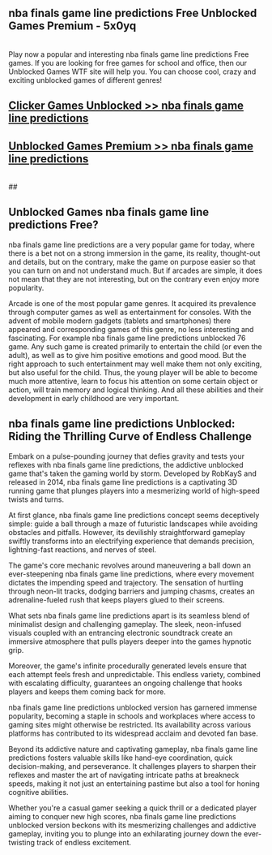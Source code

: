 ## nba finals game line predictions Free Unblocked Games Premium - 5x0yq <br>
<br>
Play now a popular and interesting nba finals game line predictions Free games. If you are looking for free games for school and office, then our Unblocked Games WTF site will help you. You can choose cool, crazy and exciting unblocked games of different genres!


##  [Clicker Games Unblocked >> nba finals game line predictions](http://freeplayer.one?title=nba_finals_game_line_predictions&ref=04)

##  [Unblocked Games Premium >> nba finals game line predictions](http://freeplayer.one?title=nba_finals_game_line_predictions&ref=04)
  <br>
  ##



## Unblocked Games nba finals game line predictions Free?

nba finals game line predictions are a very popular game for today, where there is a bet not on a strong immersion in the game, its reality, thought-out and details, but on the contrary, make the game on purpose easier so that you can turn on and not understand much. But if arcades are simple, it does not mean that they are not interesting, but on the contrary even enjoy more popularity.

Arcade is one of the most popular game genres. It acquired its prevalence through computer games as well as entertainment for consoles. With the advent of mobile modern gadgets (tablets and smartphones) there appeared and corresponding games of this genre, no less interesting and fascinating. For example nba finals game line predictions unblocked 76 game. Any such game is created primarily to entertain the child (or even the adult), as well as to give him positive emotions and good mood. But the right approach to such entertainment may well make them not only exciting, but also useful for the child. Thus, the young player will be able to become much more attentive, learn to focus his attention on some certain object or action, will train memory and logical thinking. And all these abilities and their development in early childhood are very important.

##  nba finals game line predictions Unblocked: Riding the Thrilling Curve of Endless Challenge

Embark on a pulse-pounding journey that defies gravity and tests your reflexes with nba finals game line predictions, the addictive unblocked game that's taken the gaming world by storm. Developed by RobKayS and released in 2014, nba finals game line predictions is a captivating 3D running game that plunges players into a mesmerizing world of high-speed twists and turns.

At first glance, nba finals game line predictions concept seems deceptively simple: guide a ball through a maze of futuristic landscapes while avoiding obstacles and pitfalls. However, its devilishly straightforward gameplay swiftly transforms into an electrifying experience that demands precision, lightning-fast reactions, and nerves of steel.

The game's core mechanic revolves around maneuvering a ball down an ever-steepening nba finals game line predictions, where every movement dictates the impending speed and trajectory. The sensation of hurtling through neon-lit tracks, dodging barriers and jumping chasms, creates an adrenaline-fueled rush that keeps players glued to their screens.

What sets nba finals game line predictions apart is its seamless blend of minimalist design and challenging gameplay. The sleek, neon-infused visuals coupled with an entrancing electronic soundtrack create an immersive atmosphere that pulls players deeper into the games hypnotic grip.

Moreover, the game's infinite procedurally generated levels ensure that each attempt feels fresh and unpredictable. This endless variety, combined with escalating difficulty, guarantees an ongoing challenge that hooks players and keeps them coming back for more.

nba finals game line predictions unblocked version has garnered immense popularity, becoming a staple in schools and workplaces where access to gaming sites might otherwise be restricted. Its availability across various platforms has contributed to its widespread acclaim and devoted fan base.

Beyond its addictive nature and captivating gameplay, nba finals game line predictions fosters valuable skills like hand-eye coordination, quick decision-making, and perseverance. It challenges players to sharpen their reflexes and master the art of navigating intricate paths at breakneck speeds, making it not just an entertaining pastime but also a tool for honing cognitive abilities.

Whether you're a casual gamer seeking a quick thrill or a dedicated player aiming to conquer new high scores, nba finals game line predictions unblocked version beckons with its mesmerizing challenges and addictive gameplay, inviting you to plunge into an exhilarating journey down the ever-twisting track of endless excitement.